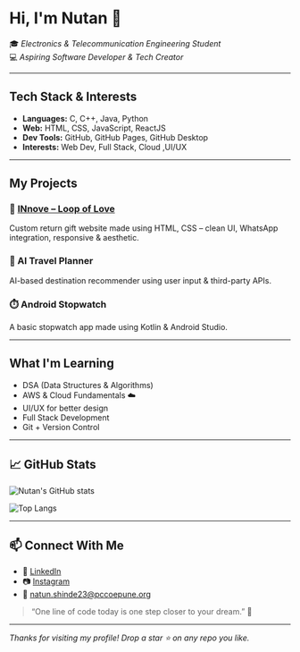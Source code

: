 #  Hi, I'm Nutan 👋

🎓 *Electronics & Telecommunication Engineering Student*  
💻 *Aspiring Software Developer & Tech Creator*  


---

## Tech Stack & Interests

- **Languages:** C, C++, Java, Python
- **Web:** HTML, CSS, JavaScript, ReactJS
- **Dev Tools:** GitHub, GitHub Pages, GitHub Desktop
- **Interests:** Web Dev, Full Stack, Cloud ,UI/UX

---

##  My Projects

### 🎁 [INnove – Loop of Love](https://yourusername.github.io/innove-website)
Custom return gift website made using HTML, CSS – clean UI, WhatsApp integration, responsive & aesthetic.

### 🧠 AI Travel Planner
AI-based destination recommender using user input & third-party APIs.

### ⏱️ Android Stopwatch
A basic stopwatch app made using Kotlin & Android Studio.

---

##  What I'm Learning

- DSA (Data Structures & Algorithms)
- AWS & Cloud Fundamentals ☁️
- UI/UX for better design
- Full Stack Development
- Git + Version Control

---

## 📈 GitHub Stats

![Nutan's GitHub stats](https://github-readme-stats.vercel.app/api?username=nutanshinde1&show_icons=true&theme=rose_pine)

![Top Langs](https://github-readme-stats.vercel.app/api/top-langs/?username=nutanshinde1&layout=compact&theme=rose_pine)

---

## 📫 Connect With Me

- 💼 [LinkedIn](https://www.linkedin.com/in/nutan-shinde-00b688292/)
- 📷 [Instagram]()
- 💌 natun.shinde23@pccoepune.org

> “One line of code today is one step closer to your dream.” 💫

---

_Thanks for visiting my profile! Drop a star ⭐ on any repo you like._
